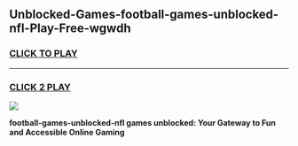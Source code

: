 
## Unblocked-Games-football-games-unblocked-nfl-Play-Free-wgwdh
<h3>
<a href="https://premium76.site?title=football-games-unblocked-nfl&ref=21A">CLICK TO PLAY</a></h3>
<hr>

<h3>
<a href="https://premium76.site?title=football-games-unblocked-nfl&ref=21A">CLICK 2 PLAY</a>
  
</h3>

<a href="https://premium76.site?title=football-games-unblocked-nfl&ref=21A"><img src="https://clearcache.store/games.png"></a>


**football-games-unblocked-nfl games unblocked: Your Gateway to Fun and Accessible Online Gaming**
